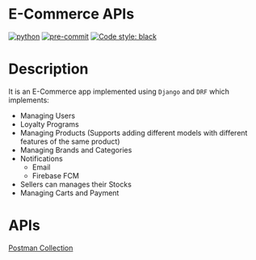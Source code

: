 # E-Commerce APIs

[![python](https://img.shields.io/badge/Python-v3.8-3776AB.svg?style=flat&logo=python&logoColor=yellow)](https://www.python.org)  [![pre-commit](https://img.shields.io/badge/pre--commit-enabled-brightgreen?logo=pre-commit&logoColor=white)](https://github.com/pre-commit/pre-commit)  [![Code style: black](https://img.shields.io/badge/code%20style-black-000000.svg)](https://github.com/psf/black)


# Description

It is an E-Commerce app implemented using `Django` and `DRF` which implements:

- Managing Users
- Loyalty Programs
- Managing Products (Supports adding different models with different features of the same product)
- Managing Brands and Categories
- Notifications
    - Email
    - Firebase FCM
- Sellers can manages their Stocks
- Managing Carts and Payment


# APIs
[Postman Collection](/docs/ecommerce.postman_collection.json)